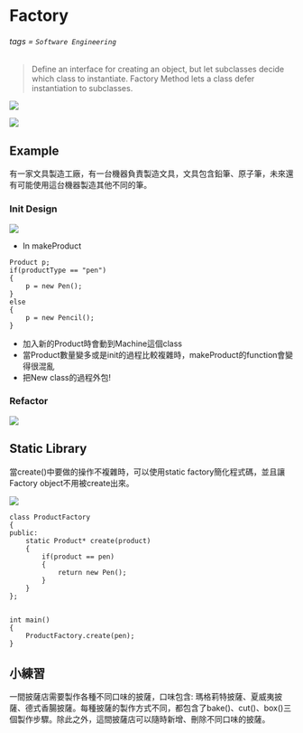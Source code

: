 # Factory
###### tags = `Software Engineering`

> Define an interface for creating an object, but let subclasses decide which class to instantiate. Factory Method lets a class defer instantiation to subclasses.

![](https://i.imgur.com/Ehvq00H.png)

![](https://i.imgur.com/vsRs2mv.png)


## Example
有一家文具製造工廠，有一台機器負責製造文具，文具包含鉛筆、原子筆，未來還有可能使用這台機器製造其他不同的筆。

### Init Design
![](https://i.imgur.com/yA0J53l.png)

* In makeProduct

```cpp=1
Product p;
if(productType == "pen")
{
    p = new Pen();
}
else
{
    p = new Pencil();
}
```

* 加入新的Product時會動到Machine這個class
* 當Product數量變多或是init的過程比較複雜時，makeProduct的function會變得很混亂
* 把New class的過程外包!

### Refactor
![](https://i.imgur.com/q5Id61M.png)

## Static Library
當create()中要做的操作不複雜時，可以使用static factory簡化程式碼，並且讓Factory object不用被create出來。

![](https://i.imgur.com/HkpFiZ8.png)

```cpp=1
class ProductFactory
{
public:
    static Product* create(product)
    {
        if(product == pen)
        {
            return new Pen();
        }
    }
};


int main()
{
    ProductFactory.create(pen);
}
```

## 小練習
一間披薩店需要製作各種不同口味的披薩，口味包含: 瑪格莉特披薩、夏威夷披薩、德式香腸披薩。每種披薩的製作方式不同，都包含了bake()、cut()、box()三個製作步驟。除此之外，這間披薩店可以隨時新增、刪除不同口味的披薩。
